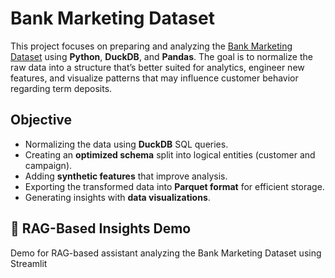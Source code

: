 # Bank Marketing Dataset
This project focuses on preparing and analyzing the [Bank Marketing Dataset](https://www.kaggle.com/datasets/janiobachmann/bank-marketing-dataset/data) using **Python**, **DuckDB**, and **Pandas**. The goal is to normalize the raw data into a structure that’s better suited for analytics, engineer new features, and visualize patterns that may influence customer behavior regarding term deposits.

## Objective

- Normalizing the data using **DuckDB** SQL queries.
- Creating an **optimized schema** split into logical entities (customer and campaign).
- Adding **synthetic features** that improve analysis.
- Exporting the transformed data into **Parquet format** for efficient storage.
- Generating insights with **data visualizations**.
## 🎥 RAG-Based Insights  Demo

Demo for RAG-based assistant analyzing the Bank Marketing Dataset using Streamlit
